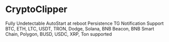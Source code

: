 # CryptoClipper
Fully Undetectable AutoStart at reboot Persistence TG Notification Support BTC, ETH, LTC, USDT, TRON, Dodge, Solana, BNB Beacon, BNB Smart Chain, Polygon, BUSD, USDC, XRP, Ton supported
